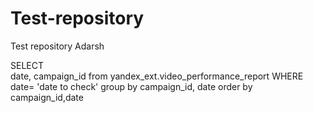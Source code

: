 # Test-repository
Test repository Adarsh

SELECT  
date, campaign_id
from yandex_ext.video_performance_report
WHERE date= 'date to check'
group by campaign_id, date order by campaign_id,date
